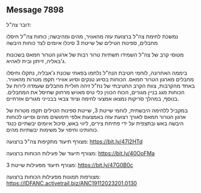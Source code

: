 ## Message 7898

דובר צה"ל:

נמשכת לחימת צה"ל ברצועת עזה מהאוויר, מהים ומהיבשה; כוחות צה״ל חיסלו מחבלים, ספינות הטילים של שייטת 3 סיכלו איומים לצד כוחות היבשה

מטוסי קרב של צה"ל השמידו תשתיות טרור רבות של ארגון הטרור חמאס בשכונות ג'באליה, זייתון ובית לאהיא.

ביממה האחרונה, לוחמי חטיבת הנח"ל נלחמו בפאתי שכונת ג'אבליה, נתקלו וחיסלו מחבלים מארגון הטרור חמאס. הכוחות בסיוע טנקים וסיוע אווירי תקפו מטרות מהאוויר. באחד מהקרבות, צוות הקרב החטיבתי של נח"ל זיהה חוליית מחבלים שעמדה לירות על הכוחות מגג בניין מגורים, הכוח הכווין כלי טיס מאויש מרחוק שחיסל את המחבלים. בנוסף, במהלך סריקות נמצאו אמצעי לחימה וציוד צבאי בבנייני מגורים אזרחיים.

במקביל ללחימה היבשתית, לוחמי שייטת 3, שייטת ספינות הטילים תקפו מטרות של ארגון הטרור חמאס לאורך רצועת עזה באמצעות אלפי חימושים מהים וסייעו לכוחות היבשה באש ובתצפית על ידי פתיחת צירים, ליווי באש, סיכול איומים יבשתיים כנגד כוחותינו וחיפוי על משימות יבשתיות מהים.

מצורף תיעוד מתקיפות צה"ל ברצועה: https://bit.ly/47l2HTd

מצורף תיעוד של פעילות הכוחות ברצועה: https://bit.ly/40OoFMa

מצורף תיעוד מפעילות שייטת 3: https://bit.ly/47G0B0c

מצורפות תמונות מפעילות הכוחות ברצועה: https://IDFANC.activetrail.biz/ANC19112023201.0130

